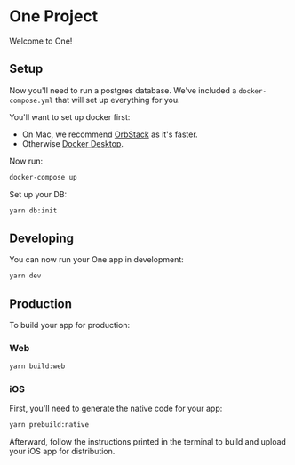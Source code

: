 # One Project

Welcome to One!

## Setup

Now you'll need to run a postgres database. We've included a
`docker-compose.yml` that will set up everything for you.

You'll want to set up docker first:

- On Mac, we recommend [OrbStack](https://orbstack.dev) as it's faster.
- Otherwise [Docker Desktop](https://www.docker.com/products/docker-desktop/).

Now run:

```bash
docker-compose up
```

Set up your DB:

```bash
yarn db:init
```

## Developing

You can now run your One app in development:

```bash
yarn dev
```

## Production

To build your app for production:

### Web

```bash
yarn build:web
```

### iOS

First, you'll need to generate the native code for your app:

```bash
yarn prebuild:native
```

Afterward, follow the instructions printed in the terminal to build and upload
your iOS app for distribution.
